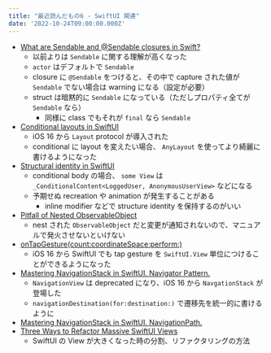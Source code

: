 ```yaml
---
title: "最近読んだもの6 - SwiftUI 関連"
date: '2022-10-24T09:00:00.000Z'
---
```


- [What are Sendable and @Sendable closures in Swift?](https://www.donnywals.com/what-are-sendable-and-sendable-closures-in-swift/)
    - 以前よりは `Sendable` に関する理解が高くなった
    - `actor` はデフォルトで `Sendable`
    - closure に `@Sendable` をつけると、その中で capture された値が `Sendable` でない場合は warning になる（設定が必要）
    - struct は暗黙的に `Sendable` になっている（ただしプロパティ全てが `Sendable` なら）
        - 同様に class でもそれが `final` なら `Sendable`
- [Conditional layouts in SwiftUI](https://swiftwithmajid.com/2022/08/16/conditional-layouts-in-swiftui/)
	- iOS 16 から `Layout` protocol が導入された
	- conditional に layout を変えたい場合、 `AnyLayout` を使ってより綺麗に書けるようになった
- [Structural identity in SwiftUI](https://swiftwithmajid.com/2021/12/09/structural-identity-in-swiftui/)
	- conditional body の場合、 `some View` は `_ConditionalContent<LoggedUser, AnonymousUserView>` などになる
	- 予期せぬ recreation や animation が発生することがある
		- inline modifier などで structure identity を保持するのがいい
- [Pitfall of Nested ObservableObject](https://samwize.com/2022/09/30/pitfall-of-nested-observableobject/)
	- nest された `ObservableObject` だと変更が通知されないので、マニュアルで発火させないといけない
- [onTapGesture(count:coordinateSpace:perform:)](https://developer.apple.com/documentation/swiftui/view/ontapgesture(count:coordinatespace:perform:))
	- iOS 16 から SwiftUI でも tap gesture を `SwiftUI.View` 単位につけることができるようになった
- [Mastering NavigationStack in SwiftUI. Navigator Pattern.](https://swiftwithmajid.com/2022/06/15/mastering-navigationstack-in-swiftui-navigator-pattern/)
	- `NavigationView` は deprecated になり、iOS 16 から `NavgationStack` が登場した
	- `navigationDestination(for:destination:)` で遷移先を統一的に書けるように
- [Mastering NavigationStack in SwiftUI. NavigationPath.](https://swiftwithmajid.com/2022/10/05/mastering-navigationstack-in-swiftui-navigationpath)
- [Three Ways to Refactor Massive SwiftUI Views](https://holyswift.app/three-ways-to-refactor-massive-swiftui-views/)
	- SwiftUI の View が大きくなった時の分割、リファクタリングの方法